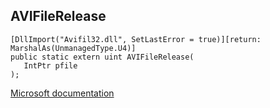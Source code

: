 ## AVIFileRelease

```
[DllImport("Avifil32.dll", SetLastError = true)][return: MarshalAs(UnmanagedType.U4)]
public static extern uint AVIFileRelease(
   IntPtr pfile
);
```

[Microsoft documentation](https://docs.microsoft.com/en-us/windows/win32/api/vfw/nf-vfw-avifilerelease)

